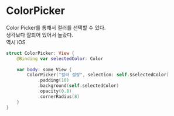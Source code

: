 # ColorPicker


Color Picker를 통해서 컬러를 선택할 수 있다.    
생각보다 잘되어 있어서 놀랐다.   
역시 iOS 

```swift
struct ColorPicker: View {
    @Binding var selectedColor: Color
    
    var body: some View {
        ColorPicker("컬러 설정", selection: self.$selectedColor)
            .padding(10)
            .background(self.selectedColor)
            .opacity(0.8)
            .cornerRadius(8)
    }
}
```